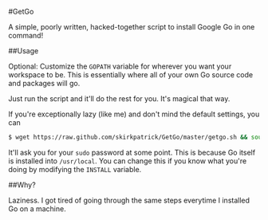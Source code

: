 #GetGo

A simple, poorly written, hacked-together script to install Google Go in one command!

##Usage

Optional:
Customize the `GOPATH` variable for wherever you want your workspace to be. This is essentially where all of your own Go source code and packages will go.

Just run the script and it'll do the rest for you. It's magical that way.

If you're exceptionally lazy (like me) and don't mind the default settings, you can

```sh
$ wget https://raw.github.com/skirkpatrick/GetGo/master/getgo.sh && source getgo.sh && rm getgo.sh
```

It'll ask you for your `sudo` password at some point. This is because Go itself is installed into `/usr/local`. You can change this if you know what you're doing by modifying the `INSTALL` variable.

##Why?

Laziness. I got tired of going through the same steps everytime I installed Go on a machine.
